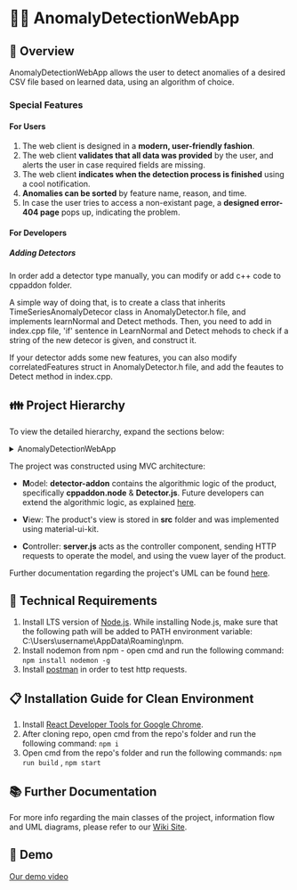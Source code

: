 # 🕵️‍♀️ AnomalyDetectionWebApp
## 🔎 Overview
AnomalyDetectionWebApp allows the user to detect anomalies of a desired CSV file based on learned data, using an algorithm of choice. 
### Special Features
#### For Users
1) The web client is designed in a **modern, user-friendly fashion**.
2) The web client **validates that all data was provided** by the user, and alerts the user in case required fields are missing.
3) The web client **indicates when the detection process is finished** using a cool notification.
4) **Anomalies can be sorted** by feature name, reason, and time.
5) In case the user tries to access a non-existant page, a **designed error-404 page** pops up, indicating the problem.
#### For Developers
##### Adding Detectors
In order add a detector type manually, you can modify or add c++ code to cppaddon folder.

A simple way of doing that, is to create a class that inherits TimeSeriesAnomalyDetecor class in AnomalyDetector.h file, and implements learnNormal and Detect methods.
Then, you need to add in index.cpp file, 'if' sentence in LearnNormal and Detect mehods to check if a string of the new detecor is given, and construct it.

If your detector adds some new features, you can also modify correlatedFeatures struct in AnomalyDetector.h file, and add the feautes to Detect method in index.cpp. 

## 👪 Project Hierarchy

To view the detailed hierarchy, expand the sections below:
<details>
<summary>AnomalyDetectionWebApp</summary>
   <p>

```
Detector.js
```

</p>
<p>

<details>
<summary>detector-addon</summary>
<p>

```
├── AnomalyDetector.h
├── HybridAnomalyDetector.cpp
├── HybridAnomalyDetector.h
├── SimpleAnomalyDetector.cpp
├── SimpleAnomalyDetector.h
├── anomaly_detection_util.cpp
├── anomaly_detection_util.h
├── binding.gyp
├── build
│   └── Release
│       └── cppaddon.node
├── index.cpp
├── index.h
├── index.js
├── minCircle.cpp
├── minCircle.h
├── node_modules
├── package.json
├── timeseries.cpp
└── timeseries.h
```
</p>
</details>
   <p>

```
server.js
```

</p>
<details>
<summary>src</summary>
<p>

```
├── assets
|    ├── css
|    |   └── material-kit-react.css.map
|    ├── img
|    │   ├── 404.gif
|    │   └── background.jpg
|    ├── jss
|    │   ├── material-kit-react
|    │   │   ├── components
|    │   │   │   ├── buttonStyle.js
|    │   │   │   ├── customDropdownStyle.js
|    │   │   │   ├── headerLinksStyle.js
|    │   │   │   ├── headerStyle.js
|    │   │   │   └── parallaxStyle.js
|    │   │   ├── tooltipsStyle.js
|    │   │   └── views
|    │   │       ├── components.js
|    │   │       └── componentsSections
|    │   │           └── navbarsStyle.js
|    │   └── material-kit-react.js
|    └── scss
├── components
│   ├── AlgorithmsList.js
│   ├── AnomalyTable.js
│   ├── CustomButtons
│   │   └── Button.js
│   ├── CustomDropdown
│   │   ├── CustomDropdown.js
│   │   └── CustomDropdown.jsx
│   ├── DetectButton.js
│   ├── Grid
│   │   ├── GridContainer.js
│   │   └── GridItem.js
│   ├── Header
│   │   ├── Header.js
│   │   └── HeaderLinks.js
│   ├── Notification.js
│   ├── Parallax
│   │   └── Parallax.js
│   └── UploadButton.js
├── index.css
├── index.js
└── views
      └── Components
          └── Components.js
```

</p>
</details>

</p>
</details>

The project was constructed using MVC architecture:

* **M**odel: **detector-addon** contains the algorithmic logic of the product, specifically **cppaddon.node** & **Detector.js**. Future developers can extend the algorithmic logic, as explained [here](https://github.com/SpringParty/AnomalyDetectionWebApp/wiki/Detector-Model).

* **V**iew: The product's view is stored in **src** folder and was implemented using material-ui-kit.

* **C**ontroller: **server.js** acts as the controller component, sending HTTP requests to operate the model, and using the vuew layer of the product.

Further documentation regarding the project's UML can be found [here](https://github.com/SpringParty/AnomalyDetectionWebApp/wiki).

## 🔧 Technical Requirements
1. Install LTS version of [Node.js](https://nodejs.org/en/).
   While installing Node.js, make sure that the following path will be added to PATH environment variable: C:\\Users\username\AppData\Roaming\npm.
2. Install nodemon from npm - open cmd and run the following command: `npm install nodemon -g`
3. Install [postman](https://www.postman.com/downloads/) in order to test http requests.

## 📋 Installation Guide for Clean Environment
1. Install [React Developer Tools for Google Chrome](https://chrome.google.com/webstore/detail/react-developer-tools/fmkadmapgofadopljbjfkapdkoienihi?hl=en).
2. After cloning repo, open cmd from the repo's folder and run the following command: `npm i`
3. Open cmd from the repo's folder and run the following commands: `npm run build` , `npm start`

## 📚 Further Documentation
For more info regarding the main classes of the project, information flow and UML diagrams, please refer to our [Wiki Site](https://github.com/SpringParty/AnomalyDetectionWebApp/wiki).

## 🎥 Demo
[Our demo video](https://youtu.be/D23w01bhofc)
